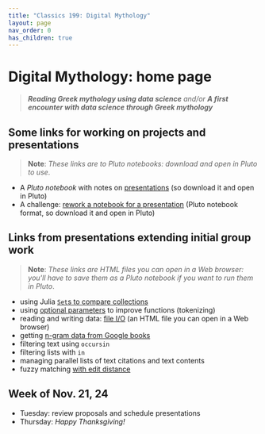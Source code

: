 ```yaml
---
title: "Classics 199: Digital Mythology"
layout: page
nav_order: 0
has_children: true
---
```



# Digital Mythology: home page

> ***Reading Greek mythology using data science*** *and/or* ***A first encounter with data science through Greek mythology***

## Some links for working on projects and presentations

> **Note**: *These links are to Pluto notebooks:  download and open in Pluto to use*.

- A *Pluto notebook* with notes on [presentations](https://raw.githubusercontent.com/neelsmith/digitalmyth/main/pluto/presentation-notes.jl) (so download it and open in Pluto)
- A challenge: [rework a notebook for a presentation](./julia/rework-nb.jl) (Pluto notebook format, so download it and open in Pluto)

## Links from presentations extending initial group work

> **Note**: *These links are HTML files you can open in a Web browser: you'll have to save them as a  Pluto notebook if you want to run them in Pluto*.


- using Julia [`Set`s to compare collections](./julia/extending/compare-sets.html) 
- using [optional parameters](./julia/extending/optional-parameters.html) to improve functions (tokenizing)
- reading and writing data: [file I/O](./julia/extending/fileio.html) (an HTML file you can open in a Web browser)
- getting [n-gram data from Google books](./julia/extending/google-books-ngrams.html)
- filtering text using `occursin`
- filtering lists with `in`
- managing parallel lists of text citations and text contents
- fuzzy matching [with edit distance](./julia/extending/fuzzy-matching.html)

## Week of Nov. 21, 24

- Tuesday: review proposals and schedule presentations
- Thursday: *Happy Thanksgiving!*